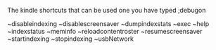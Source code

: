The kindle shortcuts that can be used one you have typed ;debugon

~disableindexing
~disablescreensaver
~dumpindexstats
~exec
~help
~indexstatus
~meminfo
~reloadcontentroster
~resumescreensaver
~startindexing
~stopindexing
~usbNetwork